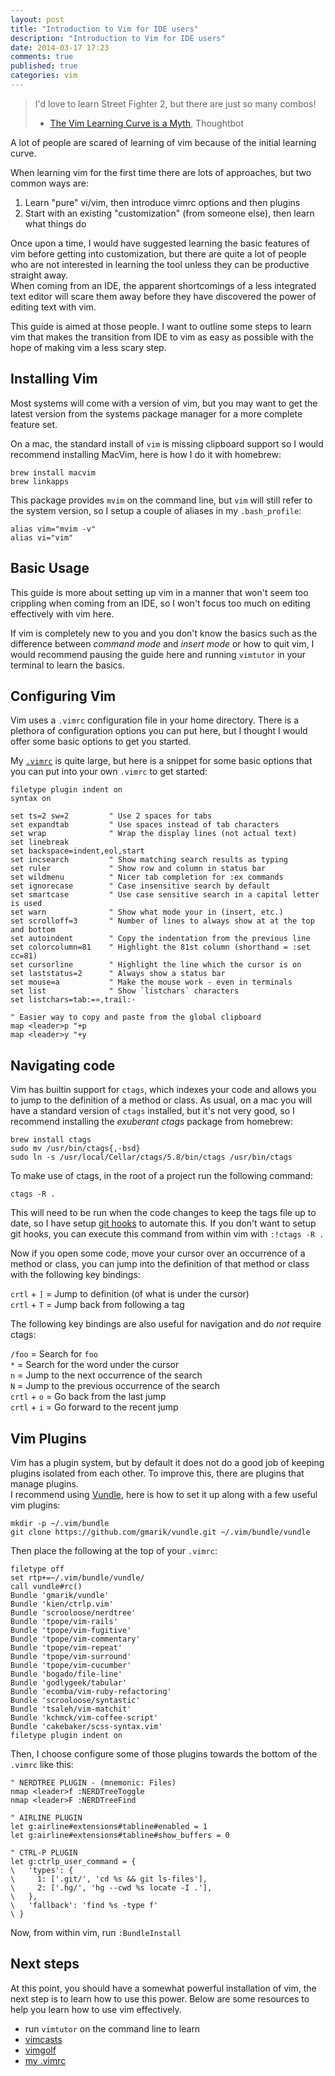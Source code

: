 ```yaml
---
layout: post
title: "Introduction to Vim for IDE users"
description: "Introduction to Vim for IDE users"
date: 2014-03-17 17:23
comments: true
published: true
categories: vim
---
```


> I'd love to learn Street Fighter 2, but there are just so many combos!   
> - [The Vim Learning Curve is a Myth](http://robots.thoughtbot.com/the-vim-learning-curve-is-a-myth), Thoughtbot

A lot of people are scared of learning of vim because of the initial learning curve.

When learning vim for the first time there are lots of approaches, but two common ways are:

1. Learn "pure" vi/vim, then introduce vimrc options and then plugins
2. Start with an existing "customization" (from someone else), then learn what things do

Once upon a time, I would have suggested learning the basic features of vim before getting into customization, but there are quite a lot of people who are not interested in learning the tool unless they can be productive straight away.  
When coming from an IDE, the apparent shortcomings of a less integrated text editor will scare them away before they have discovered the power of editing text with vim.

This guide is aimed at those people. I want to outline some steps to learn vim that makes the transition from IDE to vim as easy as possible with the hope of making vim a less scary step.


Installing Vim
--------------

Most systems will come with a version of vim, but you may want to get the latest version from the systems package manager for a more complete feature set.

On a mac, the standard install of `vim` is missing clipboard support so I would recommend installing MacVim, here is how I do it with homebrew:

```
brew install macvim
brew linkapps
```

This package provides `mvim` on the command line, but `vim` will still refer to the system version, so I setup a couple of aliases in my `.bash_profile`:

```
alias vim="mvim -v"
alias vi="vim"
```


Basic Usage
-----------

This guide is more about setting up vim in a manner that won't seem too crippling when coming from an IDE, so I won't focus too much on editing effectively with vim here.

If vim is completely new to you and you don't know the basics such as the difference between _command mode_ and _insert mode_ or how to quit vim, I would recommend pausing the guide here and running `vimtutor` in your terminal to learn the basics.


Configuring Vim
---------------

Vim uses a `.vimrc` configuration file in your home directory. There is a plethora of configuration options you can put here, but I thought I would offer some basic options to get you started.

My [`.vimrc`](https://github.com/stevenocchipinti/dotvim/blob/master/vimrc) is quite large, but here is a snippet for some basic options that you can put into your own `.vimrc` to get started:

```
filetype plugin indent on
syntax on

set ts=2 sw=2         " Use 2 spaces for tabs
set expandtab         " Use spaces instead of tab characters
set wrap              " Wrap the display lines (not actual text)
set linebreak
set backspace=indent,eol,start
set incsearch         " Show matching search results as typing
set ruler             " Show row and column in status bar
set wildmenu          " Nicer tab completion for :ex commands
set ignorecase        " Case insensitive search by default
set smartcase         " Use case sensitive search in a capital letter is used
set warn              " Show what mode your in (insert, etc.)
set scrolloff=3       " Number of lines to always show at at the top and bottom
set autoindent        " Copy the indentation from the previous line
set colorcolumn=81    " Highlight the 81st column (shorthand = :set cc=81)
set cursorline        " Highlight the line which the cursor is on
set laststatus=2      " Always show a status bar
set mouse=a           " Make the mouse work - even in terminals
set list              " Show `listchars` characters
set listchars=tab:=»,trail:·

" Easier way to copy and paste from the global clipboard
map <leader>p "+p
map <leader>y "+y
```


Navigating code
---------------

Vim has builtin support for `ctags`, which indexes your code and allows you to jump to the definition of a method or class. As usual, on a mac you will have a standard version of `ctags` installed, but it's not very good, so I recommend installing the _exuberant ctags_ package from homebrew:

```
brew install ctags
sudo mv /usr/bin/ctags{,-bsd}
sudo ln -s /usr/local/Cellar/ctags/5.8/bin/ctags /usr/bin/ctags
```

To make use of ctags, in the root of a project run the following command:

```
ctags -R .
```

This will need to be run when the code changes to keep the tags file up to date, so I have setup [git hooks](http://tbaggery.com/2011/08/08/effortless-ctags-with-git.html) to automate this. If you don't want to setup git hooks, you can execute this command from within vim with `:!ctags -R .`

Now if you open some code, move your cursor over an occurrence of a method or class, you can jump into the definition of that method or class with the following key bindings:

`crtl` + `]` = Jump to definition (of what is under the cursor)  
`crtl` + `T` = Jump back from following a tag

The following key bindings are also useful for navigation and do _not_ require ctags:

`/foo` = Search for `foo`  
`*` = Search for the word under the cursor  
`n` = Jump to the next occurrence of the search  
`N` = Jump to the previous occurrence of the search  
`crtl` + `o` = Go back from the last jump  
`crtl` + `i` = Go forward to the recent jump  


Vim Plugins
-----------

Vim has a plugin system, but by default it does not do a good job of keeping plugins isolated from each other. To improve this, there are plugins that manage plugins.  
I recommend using [Vundle](https://github.com/gmarik/vundle), here is how to set it up along with a few useful vim plugins:

```
mkdir -p ~/.vim/bundle
git clone https://github.com/gmarik/vundle.git ~/.vim/bundle/vundle
```

Then place the following at the top of your `.vimrc`:

```
filetype off
set rtp+=~/.vim/bundle/vundle/
call vundle#rc()
Bundle 'gmarik/vundle'
Bundle 'kien/ctrlp.vim'
Bundle 'scrooloose/nerdtree'
Bundle 'tpope/vim-rails'
Bundle 'tpope/vim-fugitive'
Bundle 'tpope/vim-commentary'
Bundle 'tpope/vim-repeat'
Bundle 'tpope/vim-surround'
Bundle 'tpope/vim-cucumber'
Bundle 'bogado/file-line'
Bundle 'godlygeek/tabular'
Bundle 'ecomba/vim-ruby-refactoring'
Bundle 'scrooloose/syntastic'
Bundle 'tsaleh/vim-matchit'
Bundle 'kchmck/vim-coffee-script'
Bundle 'cakebaker/scss-syntax.vim'
filetype plugin indent on
```

Then, I choose configure some of those plugins towards the bottom of the `.vimrc` like this:

```
" NERDTREE PLUGIN - (mnemonic: Files)
nmap <leader>f :NERDTreeToggle
nmap <leader>F :NERDTreeFind

" AIRLINE PLUGIN
let g:airline#extensions#tabline#enabled = 1
let g:airline#extensions#tabline#show_buffers = 0

" CTRL-P PLUGIN
let g:ctrlp_user_command = {
\   'types': {
\     1: ['.git/', 'cd %s && git ls-files'],
\     2: ['.hg/', 'hg --cwd %s locate -I .'],
\   },
\   'fallback': 'find %s -type f'
\ }
```

Now, from within vim, run `:BundleInstall`

Next steps
----------

At this point, you should have a somewhat powerful installation of vim, the next step is to learn how to use this power. Below are some resources to help you learn how to use vim effectively.

- run `vimtutor` on the command line to learn
- [vimcasts](http://vimcasts.org/)
- [vimgolf](http://www.vimgolf.com/)
- [my .vimrc](github.com/stevenocchipinti/dotvim)
